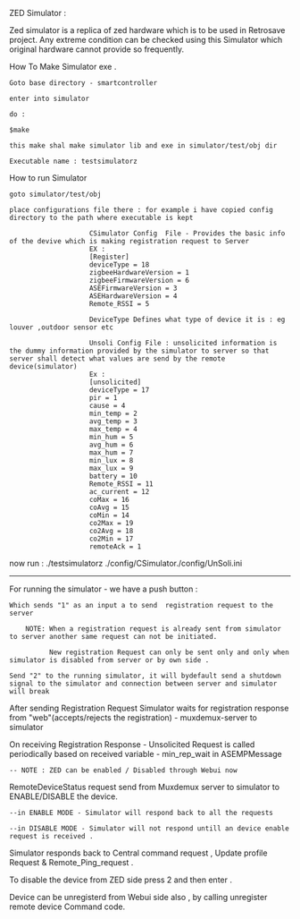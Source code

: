 ZED Simulator :

Zed simulator is a replica of zed hardware which is to be used in Retrosave project. Any extreme condition can be checked using this Simulator which original hardware cannot provide so frequently.

How To Make Simulator exe .

	Goto base directory - smartcontroller

	enter into simulator

	do :

	$make

	this make shal make simulator lib and exe in simulator/test/obj dir

	Executable name : testsimulatorz

How to run Simulator

	goto simulator/test/obj

	place configurations file there : for example i have copied config directory to the path where executable is kept
				
						CSimulator Config  File - Provides the basic info of the devive which is making registration request to Server
						EX :
						[Register]
						deviceType = 18
						zigbeeHardwareVersion = 1
						zigbeeFirmwareVersion = 6
						ASEFirmwareVersion = 3
						ASEHardwareVersion = 4
						Remote_RSSI = 5

						DeviceType Defines what type of device it is : eg louver ,outdoor sensor etc

						Unsoli Config File : unsolicited information is the dummy information provided by the simulator to server so that server shall detect what values are send by the remote device(simulator)
						Ex :
						[unsolicited]
						deviceType = 17
						pir = 1
						cause = 4
						min_temp = 2
						avg_temp = 3
						max_temp = 4
						min_hum = 5
						avg_hum = 6
						max_hum = 7
						min_lux = 8
						max_lux = 9
						battery = 10
						Remote_RSSI = 11
						ac_current = 12
						coMax = 16
						coAvg = 15
						coMin = 14
						co2Max = 19
						co2Avg = 18
						co2Min = 17
						remoteAck = 1

now run :
./testsimulatorz ./config/CSimulator./config/UnSoli.ini 

--------------------------------------------------------------------------------------------------------------------------------------------

For running the simulator - we have a push button :
	
	Which sends "1" as an input a to send  registration request to the server

		NOTE: When a registration request is already sent from simulator to server another same request can not be initiated.

			  New registration Request can only be sent only and only when simulator is disabled from server or by own side .

	Send "2" to the running simulator, it will bydefault send a shutdown signal to the simulator and connection between server and simulator will break

After sending Registration Request Simulator waits for registration response from "web"(accepts/rejects the registration) - muxdemux-server to simulator

On receiving Registration Response - Unsolicited Request is called periodically based on received variable - min_rep_wait in ASEMPMessage 

	-- NOTE : ZED can be enabled / Disabled through Webui now

RemoteDeviceStatus request send from Muxdemux server to simulator to ENABLE/DISABLE the device.

	--in ENABLE MODE - Simulator will respond back to all the requests 

	--in DISABLE MODE - Simulator will not respond untill an device enable request is received .

Simulator responds back to Central command request , Update profile Request & Remote_Ping_request .

To disable the device from ZED side press 2 and then enter .

Device can be unregisterd from Webui side also , by calling unregister remote device Command code. 